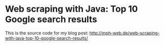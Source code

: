 # Web scraping with Java: Top 10 Google search results

This is the source code for my blog post: http://mph-web.de/web-scraping-with-java-top-10-google-search-results/
